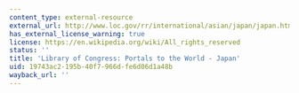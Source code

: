 ```yaml
---
content_type: external-resource
external_url: http://www.loc.gov/rr/international/asian/japan/japan.html
has_external_license_warning: true
license: https://en.wikipedia.org/wiki/All_rights_reserved
status: ''
title: 'Library of Congress: Portals to the World - Japan'
uid: 19743ac2-195b-40f7-966d-fe6d06d1a48b
wayback_url: ''
---
```

